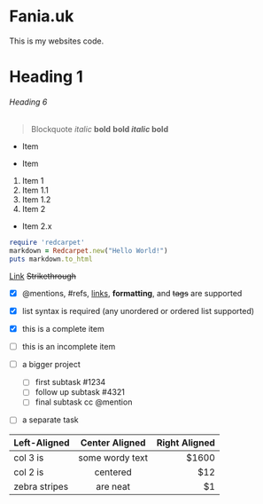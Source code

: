 # Fania.uk

This is my websites code.

# Heading 1
###### Heading 6

> Blockquote *italic* **bold** **bold _italic_ bold**

* Item
- Item

1. Item 1
  1. Item 1.1
  2. Item 1.2
2. Item 2
  * Item 2.x

```ruby
require 'redcarpet'
markdown = Redcarpet.new("Hello World!")
puts markdown.to_html
```

[Link](www.github.com) ~~Strikethrough~~

- [x] @mentions, #refs, [links](), **formatting**, and <del>tags</del> are supported 
- [x] list syntax is required (any unordered or ordered list supported) 
- [x] this is a complete item 
- [ ] this is an incomplete item

- [ ] a bigger project
  - [ ] first subtask #1234
  - [ ] follow up subtask #4321
  - [ ] final subtask cc @mention
- [ ] a separate task

| Left-Aligned  | Center Aligned  | Right Aligned |
| :------------ |:---------------:| -----:|
| col 3 is      | some wordy text | $1600 |
| col 2 is      | centered        |   $12 |
| zebra stripes | are neat        |    $1 |

